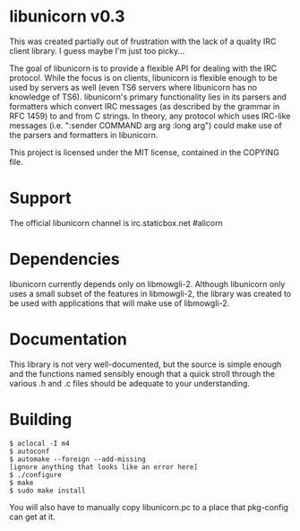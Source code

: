 # libunicorn v0.3

This was created partially out of frustration with the lack of a quality
IRC client library. I guess maybe I'm just too picky...

The goal of libunicorn is to provide a flexible API for dealing with the
IRC protocol. While the focus is on clients, libunicorn is flexible enough
to be used by servers as well (even TS6 servers where libunicorn has no
knowledge of TS6). libunicorn's primary functionality lies in its parsers
and formatters which convert IRC messages (as described by the grammar
in RFC 1459) to and from C strings. In theory, any protocol which uses
IRC-like messages (i.e. ":sender COMMAND arg arg :long arg") could make
use of the parsers and formatters in libunicorn.

This project is licensed under the MIT license, contained in the COPYING
file.

# Support

The official libunicorn channel is irc.staticbox.net #alicorn

# Dependencies

libunicorn currently depends only on libmowgli-2. Although libunicorn only
uses a small subset of the features in libmowgli-2, the library was
created to be used with applications that will make use of libmowgli-2.

# Documentation

This library is not very well-documented, but the source is simple enough
and the functions named sensibly enough that a quick stroll through the
various .h and .c files should be adequate to your understanding.

# Building

    $ aclocal -I m4
    $ autoconf
    $ automake --foreign --add-missing
    [ignore anything that looks like an error here]
    $ ./configure
    $ make
    $ sudo make install

You will also have to manually copy libunicorn.pc to a place that
pkg-config can get at it.
